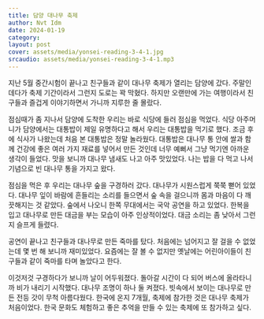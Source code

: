 ```yaml
---
title: 담양 대나무 축제
author: Nvt Idm
date: 2024-01-19
category:
layout: post
cover: assets/media/yonsei-reading-3-4-1.jpg
srcaudio: assets/media/yonsei-reading-3-4-1.mp3
---
```

지난 5월 중간시험이 끝나고 친구들과 같이 대나무 축제가 열리는 담양에 갔다. 주말인데다가 축제 기간이라서 그런지 도로는 꽉 막혔다. 하지만 오랜만에 가는 여행이라서 친구들과 즐겁게 이야기하면서 가니까 지루한 줄 몰랐다.

점심때가 좀 지나서 담양에 도착한 우리는 바로 식당에 들러 점심을 먹었다. 식당 아주머니가 담양에서는 대통밥이 제일 유명하다고 해서 우리는 대통밥을 먹기로 했다. 조금 후에 식사가 나왔는데 처음 본 대통밥은 정말 놀라웠다. 대통밥은 대나무 통 안에 쌀과 함께 건강에 좋은 여러 가지 재료를 넣어서 만든 것인데 너무 예뻐서 그냥 먹기엔 아까운 생각이 들었다. 맛을 보니까 대나무 냄새도 나고 아주 맛있었다. 나는 밥을 다 먹고 나서 기념으로 빈 대나무 통을 가지고 왔다.

점심을 먹은 후 우리는 대나무 숲을 구경하러 갔다. 대나무가 시원스럽게 쭉쭉 뻗어 있었다. 대나무 잎이 바람에 흔들리는 소리를 들으면서 숲 속을 걸으니까 몸과 마음이 다 깨끗해지는 것 같았다. 숲에서 나오니 한쪽 무대에서는 국악 공연을 하고 있었다. 한복을 입고 대나무로 만든 대금을 부는 모습이 아주 인상적이었다. 대금 소리는 좀 낮아서 그런지 슬프게 들렸다.

공연이 끝나고 친구들과 대나무로 만든 죽마를 탔다. 처음에는 넘어지고 잘 걸을 수 없었는데 몇 번 해 보니까 재미있었다. 요즘에는 잘 볼 수 없지만 옛날에는 어린아이들이 친구들과 같이 죽마를 타며 놀았다고 한다.

이것저것 구경하다가 보니까 날이 어두워졌다. 돌아갈 시간이 다 되어 버스에 올라타니까 비가 내리기 시작했다. 대나무 조명이 하나 둘 켜졌다. 빗속에서 보이는 대나무로 만든 전등 갓이 무척 아름다웠다. 한국에 온지 7개월, 축제에 참가한 것은 대나무 축제가 처음이었다. 한국 문화도 체험하고 좋은 추억을 만들 수 있는 축제에 또 참가하고 싶다.
